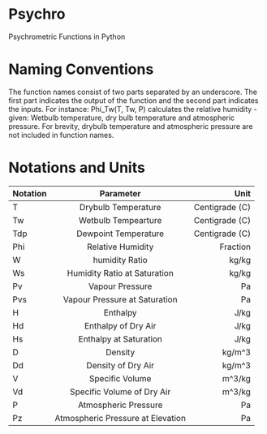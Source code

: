# Psychro
Psychrometric Functions in Python

# Naming Conventions
The function names consist of two parts separated by an underscore. The first part indicates the output of the function and the second part indicates the inputs. For instance: Phi_Tw(T, Tw, P) calculates the relative humidity - given: Wetbulb temperature, dry bulb temperature and atmospheric pressure. For brevity, drybulb temperature and atmospheric pressure are not included in function names.

# Notations and Units
| Notation  | Parameter           | Unit          |
| --------- |:-------------:      | -----:        |
| T         | Drybulb Temperature | Centigrade (C)|
| Tw        | Wetbulb Tempearture | Centigrade (C)|
| Tdp       | Dewpoint Temperature| Centigrade (C)|
| Phi       | Relative Humidity   | Fraction      |
| W         | humidity Ratio      | kg/kg         |
| Ws        | Humidity Ratio at Saturation|  kg/kg|
| Pv        | Vapour Pressure     | Pa            |
| Pvs       | Vapour Pressure at Saturation| Pa   |
| H         | Enthalpy            |   J/kg            |
| Hd        | Enthalpy of Dry Air |   J/kg            |
| Hs        | Enthalpy at Saturation| J/kg            |
| D         | Density             |  kg/m^3             |
| Dd        | Density of Dry Air  | kg/m^3              |
| V         | Specific Volume     | m^3/kg              |
| Vd        | Specific Volume of Dry Air|   m^3/kg      |
| P         | Atmospheric Pressure|   Pa            |
| Pz        | Atmospheric Pressure at Elevation| Pa |
